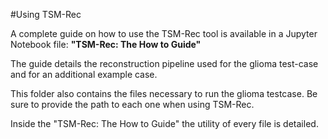 #Using TSM-Rec 



A complete guide on how to use the TSM-Rec tool is available in a Jupyter Notebook file: **"TSM-Rec: The How to Guide"**

The guide details the reconstruction pipeline used for the glioma test-case and for an additional example case.

This folder also contains the files necessary to run the glioma testcase. Be sure to provide the path to each one when using TSM-Rec.

Inside the "TSM-Rec: The How to Guide" the utility of every file is detailed.
